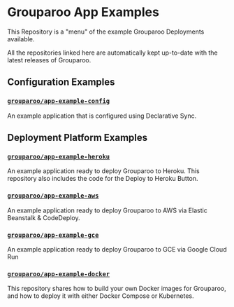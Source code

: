 # Grouparoo App Examples

This Repository is a "menu" of the example Grouparoo Deployments available.

All the repositories linked here are automatically kept up-to-date with the latest releases of Grouparoo.

## Configuration Examples

### [`grouparoo/app-example-config`](https://github.com/grouparoo/app-example-config)

An example application that is configured using Declarative Sync.

## Deployment Platform Examples

### [`grouparoo/app-example-heroku`](https://github.com/grouparoo/app-example-heroku)

An example application ready to deploy Grouparoo to Heroku. This repository also includes the code for the Deploy to Heroku Button.

### [`grouparoo/app-example-aws`](https://github.com/grouparoo/app-example-aws)

An example application ready to deploy Grouparoo to AWS via Elastic Beanstalk & CodeDeploy.

### [`grouparoo/app-example-gce`](https://github.com/grouparoo/app-example-gce)

An example application ready to deploy Grouparoo to GCE via Google Cloud Run

### [`grouparoo/app-example-docker`](https://github.com/grouparoo/app-example-docker)

This repository shares how to build your own Docker images for Grouparoo, and how to deploy it with either Docker Compose or Kubernetes.
